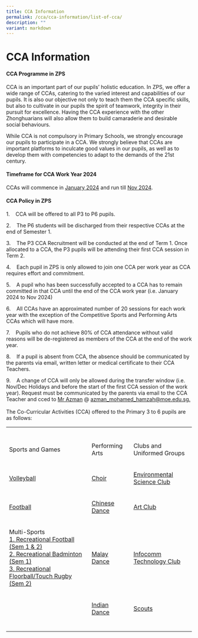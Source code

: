 ```yaml
---
title: CCA Information
permalink: /cca/cca-information/list-of-cca/
description: ""
variant: markdown
---
```

<h1><strong>CCA Information</strong></h1>
<h4><strong>CCA Programme in ZPS</strong></h4>
<p>CCA is an important part of our pupils’ holistic education. In ZPS, we
offer a wide range of CCAs, catering to the varied interest and capabilities
of our pupils. It is also our objective not only to teach them the CCA
specific skills, but also to cultivate in our pupils the spirit of teamwork,
integrity in their pursuit for excellence. Having the CCA experience with
the other Zhonghuarians will also allow them to build camaraderie and desirable
social behaviours.</p>
<p>While CCA is not compulsory in Primary Schools, we strongly encourage
our pupils to participate in a CCA. We strongly believe that CCAs are important
platforms to inculcate good values in our pupils, as well as to develop
them with competencies to adapt to the demands of the 21st century.</p>
<h4><strong>Timeframe for CCA Work Year 2024</strong></h4>
<p>CCAs will commence in <a href="https://zhonghuapri.moe.edu.sg/list-of-cca-schedule/cca-schedule-for-semester-1/">January 2024</a> and
run till <a href="https://zhonghuapri.moe.edu.sg/list-of-cca-schedule/cca-schedule-for-semester-2/" rel="noopener noreferrer nofollow" target="_blank">Nov 2024</a>.</p>
<h4><strong>CCA Policy in ZPS</strong></h4>
<p>1.&nbsp;&nbsp;&nbsp; CCA will be offered to all P3 to P6 pupils.</p>
<p>2.&nbsp;&nbsp;&nbsp; The P6 students will be discharged from their respective
CCAs at the end of Semester 1.</p>
<p>3.&nbsp;&nbsp;&nbsp; The P3 CCA Recruitment will be conducted at the end
of Term 1. Once allocated to a CCA, the P3 pupils will be attending their
first CCA session in Term 2.</p>
<p>4.&nbsp;&nbsp;&nbsp; Each pupil in ZPS is only allowed to join one CCA
per work year as CCA requires effort and commitment.</p>
<p>5.&nbsp;&nbsp;&nbsp; A pupil who has been successfully accepted to a CCA
has to remain committed in that CCA until the end of the CCA work year
(i.e. January 2024 to Nov 2024)</p>
<p>6.&nbsp;&nbsp;&nbsp; All CCAs have an approximated number of 20 sessions
for each work year with the exception of the Competitive Sports and Performing
Arts CCAs which will have more.</p>
<p>7.&nbsp;&nbsp;&nbsp; Pupils who do not achieve 80% of CCA attendance without
valid reasons will be de-registered as members of the CCA at the end of
the work year.</p>
<p>8.&nbsp;&nbsp;&nbsp; If a pupil is absent from CCA, the absence should
be communicated by the parents via email, written letter or medical certificate
to their CCA Teachers.</p>
<p>9.&nbsp;&nbsp;&nbsp; A change of CCA will only be allowed during the transfer
window (i.e. Nov/Dec Holidays and before the start of the first CCA session
of the work year). Request must be communicated by the parents via email
to the CCA Teacher and cced to <a href="azman_mohamed_hamzah@moe.edu.sg." rel="noopener noreferrer nofollow" target="_blank">Mr Azman</a> @ <a href="azman_mohamed_hamzah@moe.edu.sg." rel="noopener noreferrer nofollow" target="_blank">azman_mohamed_hamzah@moe.edu.sg.</a> 
<br>
<br>The Co-Curricular Activities (CCA) offered to the Primary 3 to 6 pupils
are as follows:</p>
<table>
<tbody>
<tr>
<td rowspan="1" colspan="1">
<p></p>
</td>
<td rowspan="1" colspan="1">
<p></p>
</td>
<td rowspan="1" colspan="1">
<p></p>
</td>
</tr>
<tr>
<td rowspan="1" colspan="1">
<p>Sports and Games</p>
</td>
<td rowspan="1" colspan="1">
<p>Performing Arts</p>
</td>
<td rowspan="1" colspan="1">
<p>Clubs and Uniformed Groups</p>
</td>
</tr>
<tr>
<td rowspan="1" colspan="1">
<p><a href="https://zhonghuapri.moe.edu.sg/list-of-cca/volleyball/" rel="noopener noreferrer nofollow" target="_blank">Volleyball</a>
</p>
</td>
<td rowspan="1" colspan="1">
<p><a href="https://zhonghuapri.moe.edu.sg/list-of-cca/choir/" rel="noopener noreferrer nofollow" target="_blank">Choir</a>
</p>
</td>
<td rowspan="1" colspan="1">
<p><a href="https://zhonghuapri.moe.edu.sg/list-of-cca/environment-science-club/" rel="noopener noreferrer nofollow" target="_blank">Environmental Science Club</a>
</p>
</td>
</tr>
<tr>
<td rowspan="1" colspan="1">
<p><a href="https://zhonghuapri.moe.edu.sg/list-of-cca/football-school-team-and-recreational-team/" rel="noopener noreferrer nofollow" target="_blank">Football</a>
</p>
</td>
<td rowspan="1" colspan="1">
<p><a href="https://zhonghuapri.moe.edu.sg/list-of-cca/chinese-dance/" rel="noopener noreferrer nofollow" target="_blank">Chinese Dance</a>
</p>
</td>
<td rowspan="1" colspan="1">
<p><a href="https://zhonghuapri.moe.edu.sg/list-of-cca/art-club/" rel="noopener noreferrer nofollow" target="_blank">Art Club</a>
</p>
</td>
</tr>
<tr>
<td rowspan="1" colspan="1">
<p>Multi-Sports
<br><a href="https://zhonghuapri.moe.edu.sg/list-of-cca/football-school-team-and-recreational-team/" rel="noopener noreferrer nofollow" target="_blank">1. Recreational Football (Sem 1 &amp; 2) <br></a>
<a href="https://zhonghuapri.moe.edu.sg/list-of-cca/recreational-badminton/" rel="noopener noreferrer nofollow" target="_blank">2. Recreational Badminton (Sem 1)
<br>
</a><a href="https://zhonghuapri.moe.edu.sg/list-of-cca/recreational-floorball-or-touch-rugby-sem-2/" rel="noopener noreferrer nofollow" target="_blank">3. Recreational Floorball/Touch Rugby (Sem 2)</a>
</p>
</td>
<td rowspan="1" colspan="1">
<p><a href="https://zhonghuapri.moe.edu.sg/list-of-cca/malay-dance/" rel="noopener noreferrer nofollow" target="_blank">Malay Dance</a>
</p>
</td>
<td rowspan="1" colspan="1">
<p><a href="https://zhonghuapri.moe.edu.sg/list-of-cca/infocomm-technology-club/" rel="noopener noreferrer nofollow" target="_blank">Infocomm Technology Club</a>
</p>
</td>
</tr>
<tr>
<td rowspan="1" colspan="1">
<p></p>
</td>
<td rowspan="1" colspan="1">
<p><a href="https://zhonghuapri.moe.edu.sg/list-of-cca/indian-dance/" rel="noopener noreferrer nofollow" target="_blank">Indian Dance</a>
</p>
</td>
<td rowspan="1" colspan="1">
<p><a href="https://zhonghuapri.moe.edu.sg/list-of-cca/scouts/" rel="noopener noreferrer nofollow" target="_blank">Scouts</a>
</p>
</td>
</tr>
<tr>
<td rowspan="1" colspan="1">
<p></p>
</td>
<td rowspan="1" colspan="1">
<p></p>
</td>
<td rowspan="1" colspan="1">
<p></p>
</td>
</tr>
</tbody>
</table>
<p></p>